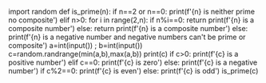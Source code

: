 import random
def is_prime(n):
    if n==2 or n==0:
        print(f'{n} is neither prime no composite')
    elif n>0:
        for i in range(2,n):
            if n%i==0:
                return print(f'{n} is a composite number')
            else:
                return print(f'{n} is a composite number')
    else:
        print(f'{n} is a negative number and negative numbers can\'t be prime or composite')
a=int(input()) ; b=int(input())
c=random.randrange(min(a,b),max(a,b))
print(c)
if c>0:
    print(f'{c} is a positive number')
elif c==0:
    print(f'{c} is zero')
else:
    print(f'{c} is a negative number')
if c%2==0:
    print(f'{c} is even')
else:
    print(f'{c} is odd')
is_prime(c)
